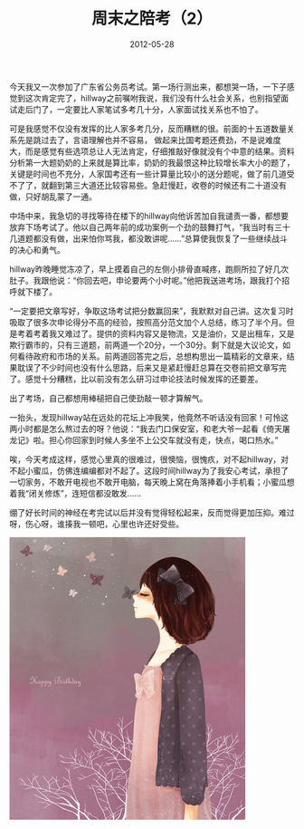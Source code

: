 ﻿---
title: "周末之陪考（2）"
date: 2012-05-28
categories: 
  - "essay"
tags: 
  - "公务员"
  - "周末"
  - "陪考"
---

今天我又一次参加了广东省公务员考试。第一场行测出来，都想哭一场，一下子感觉到这次肯定完了，hillway之前嘱咐我说，我们没有什么社会关系，也别指望面试走后门了，一定要比人家笔试多考几十分，人家面试找关系也不怕了。

可是我感觉不仅没有发挥的比人家多考几分，反而糟糕的很。前面的十五道数量关系先是跳过去了，言语理解也并不容易， 做起来比国考题还费劲，不是说难度大，而是感觉有些选项总让人无法肯定，仔细推敲好像就没有个中意的结果。资料分析第一大题奶奶的上来就是算比率，奶奶的我最恨这种比较增长率大小的题了，关键是时间也不充分，人家国考还有一些计算量比较小的送分题呢，做了前几道受不了了，就翻到第三大道还比较容易些。急赶慢赶，收卷的时候还有二十道没有做，只好胡乱蒙了一通。

中场中来，我急切的寻找等待在楼下的hillway向他诉苦加自我谴责一番，都想要放弃下场考试了。他以自己两年前的成功案例一个劲的鼓舞打气，“我当时有三十几道题都没有做，出来怕你骂我，都没敢讲呢……”总算使我恢复了一些继续战斗的决心和勇气。

hillway昨晚睡觉冻凉了，早上摸着自己的左侧小排骨直喊疼，跑厕所拉了好几次肚子。我跟他说：“你回去吧，申论要两个小时呢。”他把我送进考场，跟我打个招呼就下楼了。

“一定要把文章写好，争取这场考试把分数赢回来”，我默默对自己讲。这次复习时吸取了很多次申论得分不高的经验，按照高分范文加个人总结，练习了半个月。但是考着考着我又难过了。提供的资料内容又是物流，又是油价，又是出租车，又是欺行霸市的，只有三道题，前两道一个20分，一个30分。剩下就是大议论文，如何看待政府和市场的关系。前两道回答完之后，总想构思出一篇精彩的文章来，结果耽误了不少时间也没有什么思路，后来又是紧赶慢赶总算在交卷前把文章写完了。感觉十分糟糕，比以前没有怎么研习过申论技法时候发挥的还要差。

出了考场，自己都想用棒槌把自己使劲敲一顿才算解气。

一抬头，发现hillway站在远处的花坛上冲我笑，他竟然不听话没有回家！可怜这两小时都是怎么熬过去的呀？他说：“我去门口保安室，和老大爷一起看《倚天屠龙记》啦。担心你回家到时候人多坐不上公交车就没有走，快点，喝口热水。”

唉，今天考成这样，感觉心里真的很难过，很懊恼，很愧疚，对不起hillway，对不起小蜜瓜，仿佛连编编都对不起了。这段时间hillway为了我安心考试，承担了一切家务，不敢开电视也不敢开电脑，每天晚上窝在角落捧着小手机看；小蜜瓜想着我“闭关修炼”，连短信都没敢发……

绷了好长时间的神经在考完试以后并没有觉得轻松起来，反而觉得更加压抑。难过呀，伤心呀，谁揍我一顿吧，心里也许还好受些。

![女孩](/images/6912960592_ed45d721e7.jpg)
